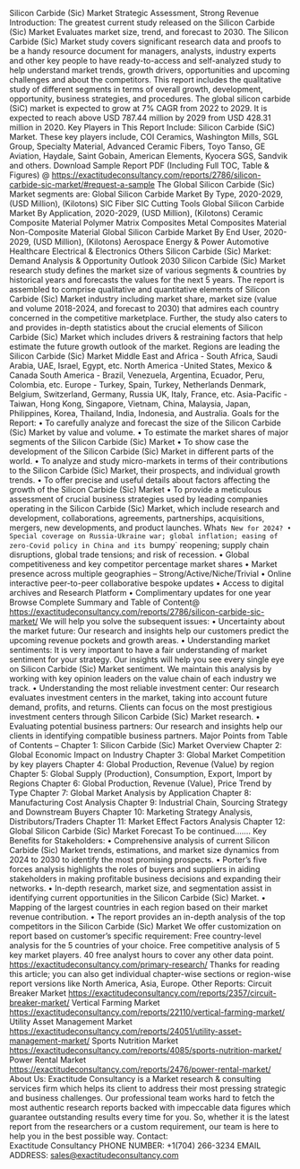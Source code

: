 Silicon Carbide (Sic) Market  Strategic Assessment, Strong Revenue 
Introduction:
The greatest current  study released on the Silicon Carbide (Sic) Market Evaluates market size, trend, and forecast to 2030. The Silicon Carbide (Sic) Market study covers significant research data and proofs to be a handy resource document for managers, analysts, industry experts and other key people to have ready-to-access and self-analyzed study to help understand market trends, growth drivers, opportunities and upcoming challenges and about the competitors. This report includes the qualitative study of different segments in terms of overall growth, development, opportunity, business strategies, and procedures. 
The global silicon carbide (SiC) market is expected to grow at 7% CAGR from 2022 to 2029. It is expected to reach above USD 787.44 million by 2029 from USD 428.31 million in 2020.
Key Players in This Report Include: 
Silicon Carbide (SiC) Market. These key players include, COI Ceramics, Washington Mills, SGL Group, Specialty Material, Advanced Ceramic Fibers, Toyo Tanso, GE Aviation, Haydale, Saint Gobain, American Elements, Kyocera SGS, Sandvik and others.
Download Sample Report PDF (Including Full TOC, Table & Figures) @ 
https://exactitudeconsultancy.com/reports/2786/silicon-carbide-sic-market/#request-a-sample
The Global Silicon Carbide (Sic) Market segments are:
Global Silicon Carbide Market By Type, 2020-2029, (USD Million), (Kilotons)
SIC Fiber
SIC Cutting Tools
Global Silicon Carbide Market By Application, 2020-2029, (USD Million), (Kilotons)
Ceramic Composite Material
Polymer Matrix Composites
Metal Composites Material
Non-Composite Material
Global Silicon Carbide Market By End User, 2020-2029, (USD Million), (Kilotons)
Aerospace
Energy & Power
Automotive Healthcare
Electrical & Electronics
Others
Silicon Carbide (Sic) Market: Demand Analysis & Opportunity Outlook 2030
Silicon Carbide (Sic) Market research study defines the market size of various segments & countries by historical years and forecasts the values for the next 5 years. The report is assembled to comprise qualitative and quantitative elements of Silicon Carbide (Sic) Market industry including market share, market size (value and volume 2018-2024, and forecast to 2030) that admires each country concerned in the competitive marketplace. Further, the study also caters to and provides in-depth statistics about the crucial elements of Silicon Carbide (Sic) Market which includes drivers & restraining factors that help estimate the future growth outlook of the market.
Regions are leading the Silicon Carbide (Sic) Market
Middle East and Africa - South Africa, Saudi Arabia, UAE, Israel, Egypt, etc.
North America -United States, Mexico & Canada
South America - Brazil, Venezuela, Argentina, Ecuador, Peru, Colombia, etc.
Europe - Turkey, Spain, Turkey, Netherlands Denmark, Belgium, Switzerland, Germany, Russia UK, Italy, France, etc.
Asia-Pacific -Taiwan, Hong Kong, Singapore, Vietnam, China, Malaysia, Japan, Philippines, Korea, Thailand, India, Indonesia, and Australia.
Goals for the Report:
•	To carefully analyze and forecast the size of the Silicon Carbide (Sic) Market by value and volume.
•	To estimate the market shares of major segments of the Silicon Carbide (Sic) Market 
•	To show case the development of the Silicon Carbide (Sic) Market in different parts of the world.
•	To analyze and study micro-markets in terms of their contributions to the Silicon Carbide (Sic) Market, their prospects, and individual growth trends.
•	To offer precise and useful details about factors affecting the growth of the Silicon Carbide (Sic) Market 
•	To provide a meticulous assessment of crucial business strategies used by leading companies operating in the Silicon Carbide (Sic) Market, which include research and development, collaborations, agreements, partnerships, acquisitions, mergers, new developments, and product launches.
What`s New for 2024?
•	Special coverage on Russia-Ukraine war; global inflation; easing of zero-Covid policy in China and its `bumpy` reopening; supply chain disruptions, global trade tensions; and risk of recession.
•	Global competitiveness and key competitor percentage market shares
•	Market presence across multiple geographies – Strong/Active/Niche/Trivial
•	Online interactive peer-to-peer collaborative bespoke updates
•	Access to digital archives and Research Platform
•	Complimentary updates for one year
Browse Complete Summary and Table of Content@  
https://exactitudeconsultancy.com/reports/2786/silicon-carbide-sic-market/
We will help you solve the subsequent issues:
•	Uncertainty about the market future: Our research and insights help our customers predict the upcoming revenue pockets and growth areas.
•	Understanding market sentiments: It is very important to have a fair understanding of market sentiment for your strategy. Our insights will help you see every single eye on Silicon Carbide (Sic) Market sentiment. We maintain this analysis by working with key opinion leaders on the value chain of each industry we track.
•	Understanding the most reliable investment center: Our research evaluates investment centers in the market, taking into account future demand, profits, and returns. Clients can focus on the most prestigious investment centers through Silicon Carbide (Sic) Market research.
•	Evaluating potential business partners: Our research and insights help our clients in identifying compatible business partners.
Major Points from Table of Contents –
Chapter 1: Silicon Carbide (Sic) Market Overview
Chapter 2: Global Economic Impact on Industry
Chapter 3: Global Market Competition by key players
Chapter 4: Global Production, Revenue (Value) by region
Chapter 5: Global Supply (Production), Consumption, Export, Import by Regions
Chapter 6: Global Production, Revenue (Value), Price Trend by Type
Chapter 7: Global Market Analysis by Application
Chapter 8: Manufacturing Cost Analysis
Chapter 9: Industrial Chain, Sourcing Strategy and Downstream Buyers
Chapter 10: Marketing Strategy Analysis, Distributors/Traders
Chapter 11: Market Effect Factors Analysis
Chapter 12: Global Silicon Carbide (Sic) Market Forecast
To be continued…….
Key Benefits for Stakeholders:
•	Comprehensive analysis of current Silicon Carbide (Sic) Market trends, estimations, and market size dynamics from 2024 to 2030 to identify the most promising prospects.
•	Porter’s five forces analysis highlights the roles of buyers and suppliers in aiding stakeholders in making profitable business decisions and expanding their networks.
•	In-depth research, market size, and segmentation assist in identifying current opportunities in the Silicon Carbide (Sic) Market.
•	Mapping of the largest countries in each region based on their market revenue contribution.
•	The report provides an in-depth analysis of the top competitors in the Silicon Carbide (Sic) Market
We offer customization on report based on customer’s specific requirement:
Free country-level analysis for the 5 countries of your choice.
Free competitive analysis of 5 key market players.
40 free analyst hours to cover any other data point.
https://exactitudeconsultancy.com/primary-research/
Thanks for reading this article; you can also get individual chapter-wise sections or region-wise report versions like North America, Asia, Europe.
Other Reports:
Circuit Breaker Market
https://exactitudeconsultancy.com/reports/2357/circuit-breaker-market/
Vertical Farming Market
https://exactitudeconsultancy.com/reports/22110/vertical-farming-market/
Utility Asset Management Market
https://exactitudeconsultancy.com/reports/24051/utility-asset-management-market/
Sports Nutrition Market
https://exactitudeconsultancy.com/reports/4085/sports-nutrition-market/
Power Rental Market
https://exactitudeconsultancy.com/reports/2476/power-rental-market/
About Us:
Exactitude Consultancy is a Market research & consulting services firm which helps its client to address their most pressing strategic and business challenges. Our professional team works hard to fetch the most authentic research reports backed with impeccable data figures which guarantee outstanding results every time for you. So, whether it is the latest report from the researchers or a custom requirement, our team is here to help you in the best possible way.
Contact:  
Exactitude Consultancy
PHONE NUMBER: +1(704) 266-3234
EMAIL ADDRESS: sales@exactitudeconsultancy.com

